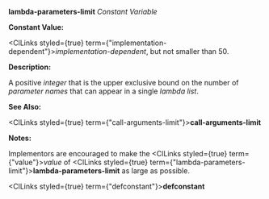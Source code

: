 **lambda-parameters-limit** *Constant Variable* 



**Constant Value:** 



<ClLinks styled={true} term={"implementation-dependent"}><i>implementation-dependent</i></ClLinks>, but not smaller than 50. 



**Description:** 



A positive *integer* that is the upper exclusive bound on the number of *parameter names* that can appear in a single *lambda list*. 



**See Also:** 



<ClLinks styled={true} term={"call-arguments-limit"}><b>call-arguments-limit</b></ClLinks> 



**Notes:** 



Implementors are encouraged to make the <ClLinks styled={true} term={"value"}><i>value</i></ClLinks> of <ClLinks styled={true} term={"lambda-parameters-limit"}><b>lambda-parameters-limit</b></ClLinks> as large as possible. 











<ClLinks styled={true} term={"defconstant"}><b>defconstant</b></ClLinks> 



